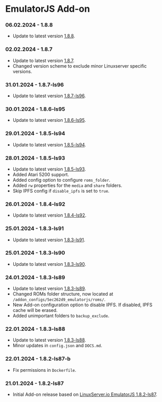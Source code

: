 # EmulatorJS Add-on

### 06.02.2024 - 1.8.8 
  - Update to latest version [1.8.8](https://github.com/linuxserver/docker-emulatorjs/releases/tag/1.8.8-ls99).

### 02.02.2024 - 1.8.7 
  - Update to latest version [1.8.7](https://github.com/linuxserver/docker-emulatorjs/releases/tag/1.8.7-ls97).
  - Changed version scheme to exclude minor Linuxserver specific versions.

### 31.01.2024 - 1.8.7-ls96
  - Update to latest version [1.8.7-ls96](https://github.com/linuxserver/docker-emulatorjs/releases/tag/1.8.7-ls96).

### 30.01.2024 - 1.8.6-ls95
  - Update to latest version [1.8.6-ls95](https://github.com/linuxserver/docker-emulatorjs/releases/tag/1.8.6-ls95).

### 29.01.2024 - 1.8.5-ls94
  - Update to latest version [1.8.5-ls94](https://github.com/linuxserver/docker-emulatorjs/releases/tag/1.8.5-ls94).

### 28.01.2024 - 1.8.5-ls93
  - Update to latest version [1.8.5-ls93](https://github.com/linuxserver/docker-emulatorjs/releases/tag/1.8.5-ls93).
  - Added Atari 5200 support.
  - Added config option to configure `roms_folder`.
  - Added `rw` properties for the `media` and `share` folders.
  - Skip IPFS config if `disable_ipfs` is set to `true`. 

### 26.01.2024 - 1.8.4-ls92
  - Update to latest version [1.8.4-ls92](https://github.com/linuxserver/docker-emulatorjs/releases/tag/1.8.4-ls92).

### 25.01.2024 - 1.8.3-ls91
  - Update to latest version [1.8.3-ls91](https://github.com/linuxserver/docker-emulatorjs/releases/tag/1.8.3-ls91).

### 25.01.2024 - 1.8.3-ls90
  - Update to latest version [1.8.3-ls90](https://github.com/linuxserver/docker-emulatorjs/releases/tag/1.8.3-ls90).

### 24.01.2024 - 1.8.3-ls89
  - Update to latest version [1.8.3-ls89](https://github.com/linuxserver/docker-emulatorjs/releases/tag/1.8.3-ls89).
  - Changed ROMs folder structure, now located at `/addon_configs/5ec262d9_emulatorjs/roms/`.
  - New Add-on configuration option to disable IPFS. If disabled, IPFS cache will be erased.
  - Added unimportant folders to `backup_exclude`.

### 22.01.2024 - 1.8.3-ls88
  - Update to latest version [1.8.3-ls88](https://github.com/linuxserver/docker-emulatorjs/releases/tag/1.8.3-ls88).
  - Minor updates in `config.json` and `DOCS.md`.

### 22.01.2024 - 1.8.2-ls87-b
  - Fix permissions in `Dockerfile`.

### 21.01.2024 - 1.8.2-ls87
  - Initial Add-on release based on [LinuxServer.io EmulatorJS 1.8.2-ls87](https://github.com/linuxserver/docker-emulatorjs/releases/tag/1.8.2-ls87).
